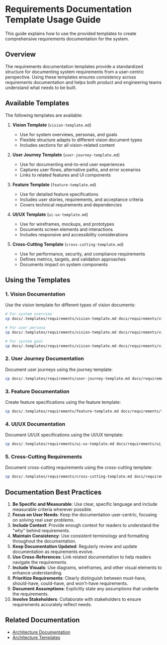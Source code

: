 # Requirements Documentation Template Usage Guide

This guide explains how to use the provided templates to create comprehensive requirements documentation for the system.

## Overview

The requirements documentation templates provide a standardized structure for documenting system requirements from a user-centric perspective. Using these templates ensures consistency across requirements documentation and helps both product and engineering teams understand what needs to be built.

## Available Templates

The following templates are available:

1. **Vision Template** (`vision-template.md`)
   * Use for system overviews, personas, and goals
   * Flexible structure adapts to different vision document types
   * Includes sections for all vision-related content

2. **User Journey Template** (`user-journey-template.md`)
   * Use for documenting end-to-end user experiences
   * Captures user flows, alternative paths, and error scenarios
   * Links to related features and UI components

3. **Feature Template** (`feature-template.md`)
   * Use for detailed feature specifications
   * Includes user stories, requirements, and acceptance criteria
   * Covers technical requirements and dependencies

4. **UI/UX Template** (`ui-ux-template.md`)
   * Use for wireframes, mockups, and prototypes
   * Documents screen elements and interactions
   * Includes responsive and accessibility considerations

5. **Cross-Cutting Template** (`cross-cutting-template.md`)
   * Use for performance, security, and compliance requirements
   * Defines metrics, targets, and validation approaches
   * Documents impact on system components

## Using the Templates

### 1. Vision Documentation

Use the vision template for different types of vision documents:

```bash
# For system overview
cp docs/.templates/requirements/vision-template.md docs/requirements/vision/overview/system-overview.md

# For user persona
cp docs/.templates/requirements/vision-template.md docs/requirements/vision/personas/admin-user.md

# For system goal
cp docs/.templates/requirements/vision-template.md docs/requirements/vision/goals/scalability.md
```

### 2. User Journey Documentation

Document user journeys using the journey template:

```bash
cp docs/.templates/requirements/user-journey-template.md docs/requirements/user_journeys/workflow_management/create-workflow.md
```

### 3. Feature Documentation

Create feature specifications using the feature template:

```bash
cp docs/.templates/requirements/feature-template.md docs/requirements/features/workflow_designer/canvas-editor.md
```

### 4. UI/UX Documentation

Document UI/UX specifications using the UI/UX template:

```bash
cp docs/.templates/requirements/ui-ux-template.md docs/requirements/ui_ux/wireframes/workflow-canvas.md
```

### 5. Cross-Cutting Requirements

Document cross-cutting requirements using the cross-cutting template:

```bash
cp docs/.templates/requirements/cross-cutting-template.md docs/requirements/cross_cutting/performance/api-response-times.md
```

## Documentation Best Practices

1. **Be Specific and Measurable**: Use clear, specific language and include measurable criteria wherever possible.
2. **Focus on User Needs**: Keep the documentation user-centric, focusing on solving real user problems.
3. **Include Context**: Provide enough context for readers to understand the "why" behind requirements.
4. **Maintain Consistency**: Use consistent terminology and formatting throughout the documentation.
5. **Keep Documentation Updated**: Regularly review and update documentation as requirements evolve.
6. **Use Cross-References**: Link related documentation to help readers navigate the requirements.
7. **Include Visuals**: Use diagrams, wireframes, and other visual elements to enhance understanding.
8. **Prioritize Requirements**: Clearly distinguish between must-have, should-have, could-have, and won't-have requirements.
9. **Document Assumptions**: Explicitly state any assumptions that underlie the requirements.
10. **Involve Stakeholders**: Collaborate with stakeholders to ensure requirements accurately reflect needs.

## Related Documentation

* [Architecture Documentation](../../architecture/README.md)
* [Architecture Templates](../architecture/components/README.md)


